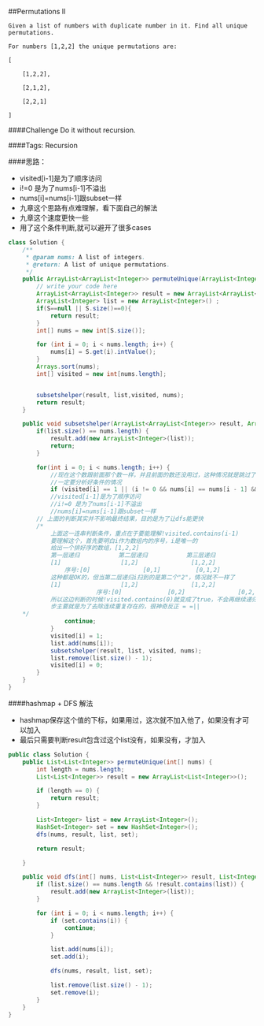 ##Permutations II

	Given a list of numbers with duplicate number in it. Find all unique permutations.

	For numbers [1,2,2] the unique permutations are:

	[

	    [1,2,2],

	    [2,1,2],

	    [2,2,1]

	]

####Challenge
Do it without recursion.

####Tags: Recursion

####思路：
- visited[i-1]是为了顺序访问
- i!=0 是为了nums[i-1]不溢出
- nums[i]=nums[i-1]跟subset一样
- 九章这个思路有点难理解，看下面自己的解法
- 九章这个速度更快一些
- 用了这个条件判断,就可以避开了很多cases

```java
class Solution {
    /**
     * @param nums: A list of integers.
     * @return: A list of unique permutations.
     */
    public ArrayList<ArrayList<Integer>> permuteUnique(ArrayList<Integer> S) {
		// write your code here
		ArrayList<ArrayList<Integer>> result = new ArrayList<ArrayList<Integer>>();
		ArrayList<Integer> list = new ArrayList<Integer>() ;
		if(S==null || S.size()==0){
			return result;
		}
		int[] nums = new int[S.size()];

		for (int i = 0; i < nums.length; i++) {
			nums[i] = S.get(i).intValue();
		}
		Arrays.sort(nums);
		int[] visited = new int[nums.length];


		subsetshelper(result, list,visited, nums);
		return result;
	}

	public void subsetshelper(ArrayList<ArrayList<Integer>> result, ArrayList<Integer> list, int[] visited, int[] nums) {
        if(list.size() == nums.length) {
            result.add(new ArrayList<Integer>(list));
            return;
        }

        for(int i = 0; i < nums.length; i++) {
        	//现在这个数跟前面那个数一样，并且前面的数还没用过，这种情况就是跳过了，就不符合遍历需求
        	//一定要分析好条件的情况
            if (visited[i] == 1 || (i != 0 && nums[i] == nums[i - 1] && visited[i - 1] == 0)){
            //visited[i-1]是为了顺序访问
            //i!=0 是为了nums[i-1]不溢出
            //nums[i]=nums[i-1]跟subset一样
		// 上面的判断其实并不影响最终结果，目的是为了让dfs能更快
		/*
			上面这一连串判断条件，重点在于要能理解!visited.contains(i-1)
			要理解这个，首先要明白i作为数组内的序号，i是唯一的
			给出一个排好序的数组，[1,2,2]
			第一层递归			第二层递归			第三层递归
			[1]					[1,2]				[1,2,2]
		        序号:[0]				 [0,1]			[0,1,2]
			这种都是OK的，但当第二层递归i扫到的是第二个"2"，情况就不一样了
			[1]					[1,2]				[1,2,2]
                         序号:[0]				[0,2]				[0,2,1]
			所以这边判断的时候!visited.contains(0)就变成了true，不会再继续递归下去，跳出循环
			步主要就是为了去除连续重复存在的，很神奇反正 = =||
	*/
				continue;
			}
            visited[i] = 1;
            list.add(nums[i]);
            subsetshelper(result, list, visited, nums);
            list.remove(list.size() - 1);
            visited[i] = 0;
        }
    }
}

```


####hashmap + DFS 解法
- hashmap保存这个值的下标，如果用过，这次就不加入他了，如果没有才可以加入
- 最后只需要判断result包含过这个list没有，如果没有，才加入

```java
public class Solution {
    public List<List<Integer>> permuteUnique(int[] nums) {
        int length = nums.length;
        List<List<Integer>> result = new ArrayList<List<Integer>>();

        if (length == 0) {
            return result;
        }

        List<Integer> list = new ArrayList<Integer>();
        HashSet<Integer> set = new HashSet<Integer>();
        dfs(nums, result, list, set);

        return result;

    }

    public void dfs(int[] nums, List<List<Integer>> result, List<Integer> list, HashSet<Integer> set) {
        if (list.size() == nums.length && !result.contains(list)) {
            result.add(new ArrayList<Integer>(list));
        }

        for (int i = 0; i < nums.length; i++) {
            if (set.contains(i)) {
                continue;
            }

            list.add(nums[i]);
            set.add(i);

            dfs(nums, result, list, set);

            list.remove(list.size() - 1);
            set.remove(i);
        }
    }
}
```
